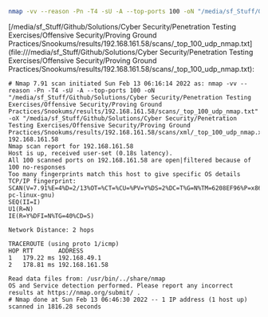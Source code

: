 ```bash
nmap -vv --reason -Pn -T4 -sU -A --top-ports 100 -oN "/media/sf_Stuff/Github/Solutions/Cyber Security/Penetration Testing Exercises/Offensive Security/Proving Ground Practices/Snookums/results/192.168.161.58/scans/_top_100_udp_nmap.txt" -oX "/media/sf_Stuff/Github/Solutions/Cyber Security/Penetration Testing Exercises/Offensive Security/Proving Ground Practices/Snookums/results/192.168.161.58/scans/xml/_top_100_udp_nmap.xml" 192.168.161.58
```

[/media/sf_Stuff/Github/Solutions/Cyber Security/Penetration Testing Exercises/Offensive Security/Proving Ground Practices/Snookums/results/192.168.161.58/scans/_top_100_udp_nmap.txt](file:///media/sf_Stuff/Github/Solutions/Cyber Security/Penetration Testing Exercises/Offensive Security/Proving Ground Practices/Snookums/results/192.168.161.58/scans/_top_100_udp_nmap.txt):

```
# Nmap 7.91 scan initiated Sun Feb 13 06:16:14 2022 as: nmap -vv --reason -Pn -T4 -sU -A --top-ports 100 -oN "/media/sf_Stuff/Github/Solutions/Cyber Security/Penetration Testing Exercises/Offensive Security/Proving Ground Practices/Snookums/results/192.168.161.58/scans/_top_100_udp_nmap.txt" -oX "/media/sf_Stuff/Github/Solutions/Cyber Security/Penetration Testing Exercises/Offensive Security/Proving Ground Practices/Snookums/results/192.168.161.58/scans/xml/_top_100_udp_nmap.xml" 192.168.161.58
Nmap scan report for 192.168.161.58
Host is up, received user-set (0.18s latency).
All 100 scanned ports on 192.168.161.58 are open|filtered because of 100 no-responses
Too many fingerprints match this host to give specific OS details
TCP/IP fingerprint:
SCAN(V=7.91%E=4%D=2/13%OT=%CT=%CU=%PV=Y%DS=2%DC=T%G=N%TM=6208EF96%P=x86_64-pc-linux-gnu)
SEQ(II=I)
U1(R=N)
IE(R=Y%DFI=N%TG=40%CD=S)

Network Distance: 2 hops

TRACEROUTE (using proto 1/icmp)
HOP RTT       ADDRESS
1   179.22 ms 192.168.49.1
2   178.81 ms 192.168.161.58

Read data files from: /usr/bin/../share/nmap
OS and Service detection performed. Please report any incorrect results at https://nmap.org/submit/ .
# Nmap done at Sun Feb 13 06:46:30 2022 -- 1 IP address (1 host up) scanned in 1816.28 seconds

```
